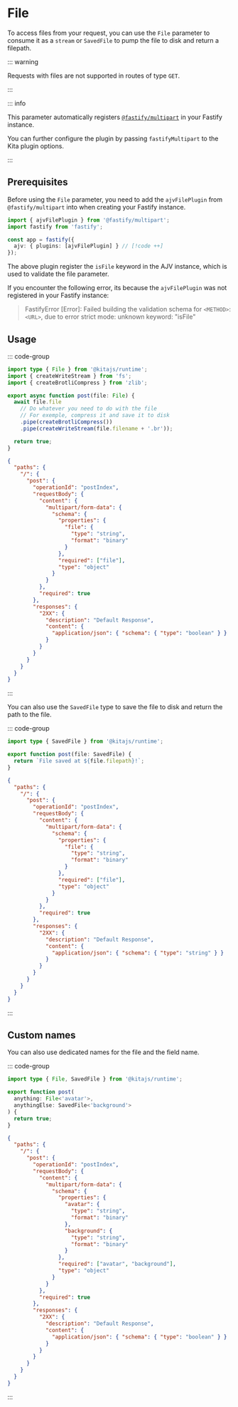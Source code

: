 # File

To access files from your request, you can use the `File` parameter to consume
it as a `stream` or `SavedFile` to pump the file to disk and return a filepath.

::: warning

Requests with files are not supported in routes of type `GET`.

:::

::: info

This parameter automatically registers
[`@fastify/multipart`](https://github.com/fastify/fastify-multipart) in your
Fastify instance.

You can further configure the plugin by passing `fastifyMultipart` to the Kita
plugin options.

:::

## Prerequisites

Before using the `File` parameter, you need to add the `ajvFilePlugin` from
`@fastify/multipart` into when creating your Fastify instance.

```ts
import { ajvFilePlugin } from '@fastify/multipart';
import fastify from 'fastify';

const app = fastify({
  ajv: { plugins: [ajvFilePlugin] } // [!code ++]
});
```

The above plugin register the `isFile` keyword in the AJV instance, which is
used to validate the file parameter.

If you encounter the following error, its because the `ajvFilePlugin` was not
registered in your Fastify instance:

> FastifyError \[Error]: Failed building the validation schema for `<METHOD>`:
> `<URL>`, due to error strict mode: unknown keyword: "isFile"

## Usage

::: code-group

```ts {5,15} [src/routes/index.ts]
import type { File } from '@kitajs/runtime';
import { createWriteStream } from 'fs';
import { createBrotliCompress } from 'zlib';

export async function post(file: File) {
  await file.file
    // Do whatever you need to do with the file
    // For exemple, compress it and save it to disk
    .pipe(createBrotliCompress())
    .pipe(createWriteStream(file.filename + '.br'));

  return true;
}
```

```json [Route Schema]
{
  "paths": {
    "/": {
      "post": {
        "operationId": "postIndex",
        "requestBody": {
          "content": {
            "multipart/form-data": {
              "schema": {
                "properties": {
                  "file": {
                    "type": "string",
                    "format": "binary"
                  }
                },
                "required": ["file"],
                "type": "object"
              }
            }
          },
          "required": true
        },
        "responses": {
          "2XX": {
            "description": "Default Response",
            "content": {
              "application/json": { "schema": { "type": "boolean" } }
            }
          }
        }
      }
    }
  }
}
```

:::

You can also use the `SavedFile` type to save the file to disk and return the
path to the file.

::: code-group

```ts {3} [src/routes/index.ts]
import type { SavedFile } from '@kitajs/runtime';

export function post(file: SavedFile) {
  return `File saved at ${file.filepath}!`;
}
```

```json [Route Schema]
{
  "paths": {
    "/": {
      "post": {
        "operationId": "postIndex",
        "requestBody": {
          "content": {
            "multipart/form-data": {
              "schema": {
                "properties": {
                  "file": {
                    "type": "string",
                    "format": "binary"
                  }
                },
                "required": ["file"],
                "type": "object"
              }
            }
          },
          "required": true
        },
        "responses": {
          "2XX": {
            "description": "Default Response",
            "content": {
              "application/json": { "schema": { "type": "string" } }
            }
          }
        }
      }
    }
  }
}
```

:::

## Custom names

You can also use dedicated names for the file and the field name.

::: code-group

```ts {3} [src/routes/index.ts]
import type { File, SavedFile } from '@kitajs/runtime';

export function post(
  anything: File<'avatar'>,
  anythingElse: SavedFile<'background'>
) {
  return true;
}
```

```json [Route Schema]
{
  "paths": {
    "/": {
      "post": {
        "operationId": "postIndex",
        "requestBody": {
          "content": {
            "multipart/form-data": {
              "schema": {
                "properties": {
                  "avatar": {
                    "type": "string",
                    "format": "binary"
                  },
                  "background": {
                    "type": "string",
                    "format": "binary"
                  }
                },
                "required": ["avatar", "background"],
                "type": "object"
              }
            }
          },
          "required": true
        },
        "responses": {
          "2XX": {
            "description": "Default Response",
            "content": {
              "application/json": { "schema": { "type": "boolean" } }
            }
          }
        }
      }
    }
  }
}
```

:::
